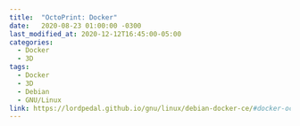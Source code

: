 ```yaml
---
title:  "OctoPrint: Docker"
date:   2020-08-23 01:00:00 -0300
last_modified_at: 2020-12-12T16:45:00-05:00
categories:
  - Docker
  - 3D
tags:
  - Docker
  - 3D
  - Debian
  - GNU/Linux
link: https://lordpedal.github.io/gnu/linux/debian-docker-ce/#docker-octoprint
---
```

